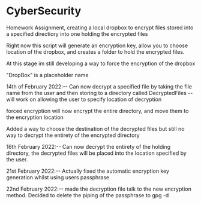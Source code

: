 # CyberSecurity
Homework Assignment, creating a local dropbox to encrypt files stored into a specified directiory into one holding the encrypted files

Right now this script will generate an encryption key, allow you to choose location of the dropbox, and
creates a folder to hold the encrypted files.

At this stage im still developing a way to force the encryption of the dropbox

"DropBox" is a placeholder name

14th of February 2022:--
Can now decrypt a specified file by taking the file name from the user and then storing to a directory called
DecryptedFiles -- will work on allowing the user to specify location of decryption

forced encryption will now encrypt the entire directory, and move them to the encryption location 

Added a way to choose the destination of the decrypted files but still no way to decrypt the entirety of the encrypted directory 

16th February 2022:--
Can now decrypt the entirety of the holding directory, the decrypted files will be placed into 
the location specified by the user. 

21st February 2022:--
Actually fixed the automatic encryption key generation whilst using users passphrase

22nd February 2022:-- made the decryption file talk to the new encryption method. Decided to delete the 
piping of the passphrase to gpg -d 
